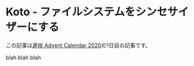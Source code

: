 # Koto - ファイルシステムをシンセサイザーにする

この記事は[進捗 Advent Calendar 2020](https://github.com/t-sin/shinchoku-advent-calendar-2020)の1日目の記事です。

blah blah blah
